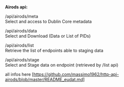 

**Airods api:**

/api/airods/meta </br>
Select and access to Dublin Core metadata


/api/airods/data </br>
Select and Download (Data or List of PIDs)


/api/airods/list </br>
Retrieve the list of endpoints able to staging data


/api/airods/stage </br>
Select and Stage data on endpoint (retrieved by /list api)



all infos here [https://github.com/massimo1962/http-api-airods/blob/master/README_eudat.md]
